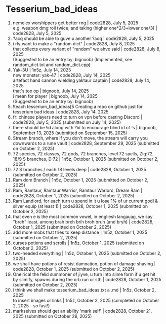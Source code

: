 # Tesserium_bad_ideas
1. nemelex worshippers get better rng | code2828, July 5, 2025\
  e.g. weapon dmg roll twice, and taking (higher one*2/3+lower one/3) | code2828, July 5, 2025
2. ?acq should be able to guve u another ?acq | code2828, July 5, 2025
3. i rly want to make a "random dict" | code2828, July 8, 2025\
  that collects every variant of "random" we ahve said | code2828, July 8, 2025\
  (Suggested to be an entry by: bignoob)
  (Implemented, see random_dict.txt and random_dict.cpp)
4. Yak-3U | 1n5z, July 14, 2025 \
  new monster: yak-47 | code2828, July 14, 2025\
  artefact hand cannon wielding yaktaur captain | code2828, July 14, 2025\
  that's too op | bignoob, July 14, 2025\
  i mean for player | bignoob, July 14, 2025\
  (Suggested to be an entry by: bignoob)
5. !teach tesserium_bad_ideas[5 Creating a repo on github just for tesserium bad ideas | code2828, July 14, 2025
6. fr: chinese players need to turn on vpn before casting Discord | code2828, July 5, 2025 (submitted on July 14, 2025)
7. there should be !id along with ?id to encourage blind id of !s | bignoob, September 13, 2025 (submitted on September 15, 2025)
8. Stream branch, where if you don't move, the stream will carry you downwards to a rune vault | code2828, September 29, 2025 (submitted on October 2, 2025)
9. 72 species, 72 classes, 72 gods, 72 branches, level 72 spells, Zig:72, 18/9 S branches, D:72 | 1n5z, October 1, 2025 (submitted on October 2, 2025)
10. 72 S branches / each 18 levels deep | code2828, October 1, 2025 (submitted on October 2, 2025)
11. Ram dom Branch | 1n5z, October 1, 2025 (submitted on October 2, 2025)
12. Ram, Ramtaur, Ramtaur Warrior, Ramtaur Warlord, Dream Ram | code2828, October 1, 2025 (submitted on October 2, 2025)
13. Ram Landlord, for each turn u spend in it u lose 1% of ur current godl & silver equip (at least 1) | code2828, October 1, 2025 (submitted on October 2, 2025)
14. that even e is the most common vowel, in engliesh langauag, we say "breh" least, among brah breh brih broh bruh (and bryh) | code2828, October 1, 2025 (submitted on October 2, 2025)
15. add more mobs that tries to keep distance | 1n5z, October 1, 2025 (submitted on October 2, 2025)
16. curses potions and scrolls | 1n5z, October 1, 2025 (submitted on October 2, 2025)
17. two-headed everything | 1n5z, October 1, 2025 (submitted on October 2, 2025)
18. we shall have potions of resist damnation, potion of damage shaving | code2828, October 1, 2025 (submitted on October 2, 2025)
19. Oneirical the felid summoner of jiyve, u turn into slime form if u get hit by slimify, spawns during the orb run or sth | code2828, October 1, 2025 (submitted on October 2, 2025)
20. i think we shall make tesserium_bad_ideas.txt a .md | 1n5z, October 2, 2025\
  to insert images or links | 1n5z, October 2, 2025 (completed on October 2, 2025 - so fast!)
21. markselves should get an ability 'mark self' | code2828, October 21, 2025 (submitted on October 29, 2025)
